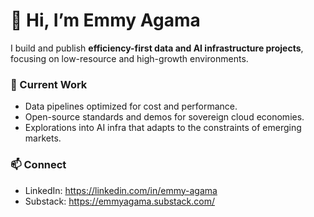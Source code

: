 # 👋 Hi, I’m Emmy Agama  

I build and publish **efficiency-first data and AI infrastructure projects**, focusing on low-resource and high-growth environments.  

### 🔭 Current Work  
- Data pipelines optimized for cost and performance.  
- Open-source standards and demos for sovereign cloud economies.  
- Explorations into AI infra that adapts to the constraints of emerging markets.  

### 📫 Connect  
- LinkedIn: https://linkedin.com/in/emmy-agama
- Substack: https://emmyagama.substack.com/
